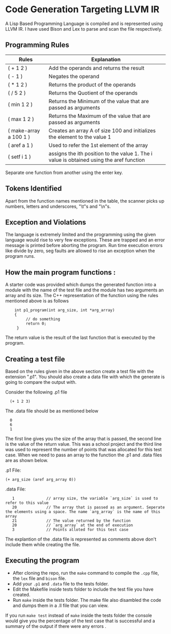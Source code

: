 # Code Generation Targeting LLVM IR

A Lisp Based Programming Language is compiled and is represented using LLVM IR. I have used Bison and Lex to parse and scan the file respectively. 

## Programming Rules 

| Rules | Explanation |
| ----  | ----- | 
| ( + 1 2 ) | Add the operands and returns the result |
| ( - 1 ) | Negates the operand |
| ( * 1 2 ) | Returns the product of the operands |
| ( / 5 2 ) | Returns the Quotient of the operands |
| ( min 1 2 ) | Returns the Minimum of the value that are passed as arguments |
| ( max 1 2 ) | Returns the Maximum of the value that are passed as arguments |
| ( make-array a 100 1 ) | Creates an array A of size 100 and initializes the element to the value 1 |
| ( aref a 1 ) | Used to refer the 1st element of the array |
| ( setf i 1 ) | assigns the ith position to the value 1. The i value is obtained using the aref function|

Separate one function from another using the enter key. 

## Tokens Identified

Apart from the function names mentioned in the table, the scanner picks up numbers, letters and underscores, "\t"s and "\n"s.

## Exception and Violations 

The language is extremely limited and the programming using the given language would rise to very few exceptions. These are trapped and an error message is printed before aborting the program. Run time execution errors like divide by zero, seg faults are allowed to rise an exception when the program runs. 

## How the main program functions :

A starter code was provided which dumps the generated function into a module with the name of the test file and the module has two arguments an array and its size. 
The C++ representation of the function using the rules mentioned above is as follows
  
        int p1_program(int arg_size, int *arg_array)
        {
             // do something
             return 0;
         }

The return value is the result of the last function that is executed by the program. 


## Creating a test file

Based on the rules given in the above section create a test file with the extension ".p1". You should also create a data file with which the generate is going to compare the output with. 

Consider the following .p1 file
    
      (+ 1 2 3)
      
The .data file should be as mentioned below 

      0
      6
      1
      
The first line gives you the size of the array that is passed, the second line is the value of the return value. This was a school project and the third line was used to represent the number of points that was allocated for this test case. 
When we need to pass an array to the function the .p1 and .data files are as shown below. 

.p1 File:

    (+ arg_size (aref arg_array 0))

.data File:
  
       1              // array size, the variable `arg_size` is used to refer to this value
       20             // The array that is passed as an argument. Seperate the elements using a space. The name `arg_array` is the name of this array 
       21             // The value returned by the function 
       20             // `arg_array` at the end of execution
       3              // Points alloted for this test case
  
The explantion of the .data file is represented as comments above don't include them while creating the file.


## Executing the program 

- After cloning the repo, run the `make` command to compile the `.cpp` file, the `lex` file and `bison` file. 
- Add your `.p1` and `.data` file to the tests folder. 
- Edit the Makefile inside tests folder to include the test file you have created. 
- Run `make` inside the tests folder. The make file also disambled the code and dumps them in a .ll file that you can view. 

If you run `make test` instead of `make` inside the tests folder the console would give you the percentage of the test case that is successful and a summary of the output if there were any errors .  

